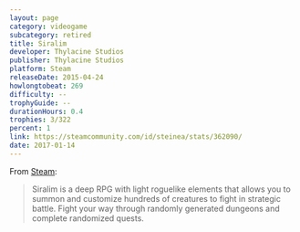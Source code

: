 ```yaml
---
layout: page
category: videogame
subcategory: retired
title: Siralim
developer: Thylacine Studios
publisher: Thylacine Studios
platform: Steam
releaseDate: 2015-04-24
howlongtobeat: 269
difficulty: --
trophyGuide: --
durationHours: 0.4
trophies: 3/322
percent: 1
link: https://steamcommunity.com/id/steinea/stats/362090/
date: 2017-01-14
---
```


From [Steam](https://store.steampowered.com/app/362090/Siralim/):

> Siralim is a deep RPG with light roguelike elements that allows you to summon and customize hundreds of creatures to fight in strategic battle. Fight your way through randomly generated dungeons and complete randomized quests.

